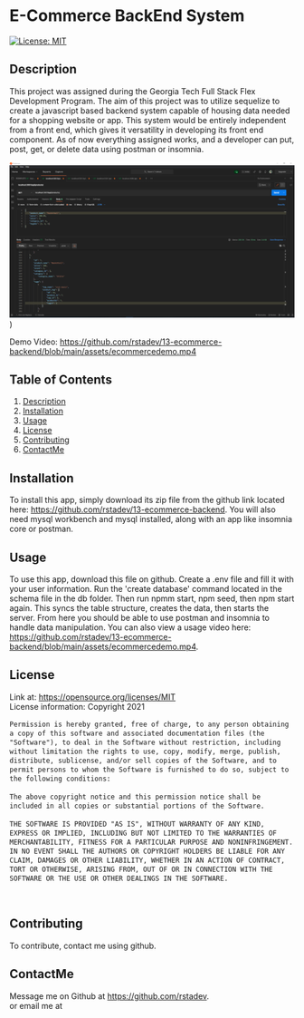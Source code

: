 # E-Commerce BackEnd System

  [![License: MIT](https://img.shields.io/badge/License-MIT-yellow.svg)](https://opensource.org/licenses/MIT)

    


  <!-- Titled description for grading clarity. Will remove after grading -->
  ## Description
  This project was assigned during the Georgia Tech Full Stack Flex Development Program. The aim of this project was to utilize sequelize to create a javascript based backend system capable of housing data needed for a shopping website or app. This system would be entirely independent from a front end, which gives it versatility in developing its front end component. As of now everything assigned works, and a developer can put, post, get, or delete data using postman or insomnia.
  <br>

  ![ReadMeGen Picture](./assets/ecommercedemo.png))

  Demo Video: https://github.com/rstadev/13-ecommerce-backend/blob/main/assets/ecommercedemo.mp4
  
  
  ## Table of Contents
  1. [Description](#description)
  2. [Installation](#installation)
  3. [Usage](#usage)
  4. [License](#license)
  5. [Contributing](#contributing)
  6. [ContactMe](#contactme)
  


  ## Installation
  To install this app, simply download its zip file from the github link located here: https://github.com/rstadev/13-ecommerce-backend. You will also need mysql workbench and mysql installed, along with an app like insomnia core or postman.
  <br>



  ## Usage
  To use this app, download this file on github. Create a .env file and fill it with your user information. Run the 'create database' command located in the schema file in the db folder. Then run npmm start, npm seed, then npm start again. This syncs the table structure, creates the data, then starts the server. From here you should be able to use postman and insomnia to handle data manipulation. You can also view a usage video here: https://github.com/rstadev/13-ecommerce-backend/blob/main/assets/ecommercedemo.mp4.
  <br>

  ## License
  Link at: https://opensource.org/licenses/MIT
  <br>
  License information: Copyright 2021 

    Permission is hereby granted, free of charge, to any person obtaining a copy of this software and associated documentation files (the "Software"), to deal in the Software without restriction, including without limitation the rights to use, copy, modify, merge, publish, distribute, sublicense, and/or sell copies of the Software, and to permit persons to whom the Software is furnished to do so, subject to the following conditions:
    
    The above copyright notice and this permission notice shall be included in all copies or substantial portions of the Software.
    
    THE SOFTWARE IS PROVIDED "AS IS", WITHOUT WARRANTY OF ANY KIND, EXPRESS OR IMPLIED, INCLUDING BUT NOT LIMITED TO THE WARRANTIES OF MERCHANTABILITY, FITNESS FOR A PARTICULAR PURPOSE AND NONINFRINGEMENT. IN NO EVENT SHALL THE AUTHORS OR COPYRIGHT HOLDERS BE LIABLE FOR ANY CLAIM, DAMAGES OR OTHER LIABILITY, WHETHER IN AN ACTION OF CONTRACT, TORT OR OTHERWISE, ARISING FROM, OUT OF OR IN CONNECTION WITH THE SOFTWARE OR THE USE OR OTHER DEALINGS IN THE SOFTWARE.
    
    

  <br>

  ## Contributing

  To contribute, contact me using github.
  <br>




  ## ContactMe
  Message me on Github at https://github.com/rstadev.
  <br>
  or email me at
  <br>
   

